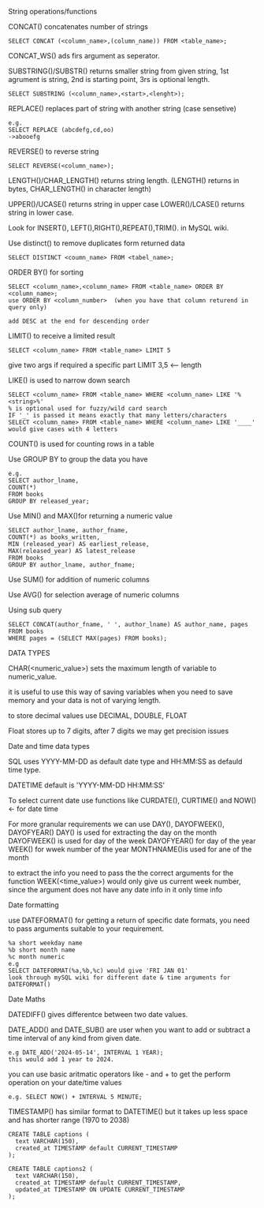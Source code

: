 String operations/functions

CONCAT() concatenates number of strings

	SELECT CONCAT (<column_name>,(column_name)) FROM <table_name>;
CONCAT_WS() ads firs argument as seperator.

SUBSTRING()/SUBSTR() returns smaller string from given string, 1st agrument is string, 2nd is starting point, 3rs is optional length.

	SELECT SUBSTRING (<column_name>,<start>,<lenght>);

REPLACE() replaces part of string with another string (case sensetive)

	e.g.
	SELECT REPLACE (abcdefg,cd,oo)
	->abooefg

REVERSE() to reverse string

	SELECT REVERSE(<column_name>);

LENGTH()/CHAR_LENGTH() returns string length. (LENGTH() returns in bytes, CHAR_LENGTH() in character length)

UPPER()/UCASE() returns string in upper case
LOWER()/LCASE() returns string in lower case.

Look for INSERT(), LEFT(),RIGHT(),REPEAT(),TRIM(). in MySQL wiki.

Use distinct() to remove duplicates form returned data

	SELECT DISTINCT <coumn_name> FROM <tabel_name>;

ORDER BY() for sorting

	SELECT <column_name>,<column_name> FROM <table_name> ORDER BY <column_name>;
	use ORDER BY <column_number>  (when you have that column returend in query only)
	
	add DESC at the end for descending order

LIMIT() to receive a limited result

	SELECT <column_name> FROM <table_name> LIMIT 5
give two args if required a specific part  LIMIT 3,5 <-- length

LIKE() is used to narrow down search

	SELECT <column_name> FROM <table_name> WHERE <column_name> LIKE '%<string>%'
	% is optional used for fuzzy/wild card search
	IF '_' is passed it means exactly that many letters/characters
	SELECT <column_name> FROM <table_name> WHERE <column_name> LIKE '____'
	would give cases with 4 letters

COUNT() is used for counting rows in a table

Use GROUP BY to group the data you have 

	e.g.
	SELECT author_lname,
	COUNT(*)
	FROM books
	GROUP BY released_year;

Use MIN() and MAX()for returning a numeric value

	SELECT author_lname, author_fname,
	COUNT(*) as books_written,
	MIN (released_year) AS earliest_release,
	MAX(released_year) AS latest_release
	FROM books
	GROUP BY author_lname, author_fname;

Use SUM() for addition of numeric columns

Use AVG() for selection average of numeric columns

Using sub query 

	SELECT CONCAT(author_fname, ' ', author_lname) AS author_name, pages
	FROM books
	WHERE pages = (SELECT MAX(pages) FROM books);

DATA TYPES

CHAR(<numeric_value>) sets the maximum length of variable to numeric_value.

it is useful to use this way of saving variables when you need to save memory and your data is not of varying length.

to store decimal values use DECIMAL, DOUBLE, FLOAT

Float stores up to 7 digits, after 7 digits we may get precision issues

Date and time data types

SQL uses YYYY-MM-DD as default date type and HH:MM:SS as defauld time type.

DATETIME default is 'YYYY-MM-DD HH:MM:SS'

To select current date use functions like CURDATE(), CURTIME() and NOW() <- for date time

For more granular requirements we can use DAY(), DAYOFWEEK(), DAYOFYEAR()
	DAY() is used for extracting the day on the month
	DAYOFWEEK() is used for day of the week
	DAYOFYEAR() for day of the year
	WEEK() for wwek number of the year
	MONTHNAME()is used for ane of the month 

to extract the info you need to pass the the correct arguments for the function
	WEEK(<time_value>) would only give us current week number, since the argument does not have any date info in it only time info

Date formatting

use  DATEFORMAT() for getting a return of specific date formats, you need to pass arguments suitable to your requirement.

	%a short weekday name
	%b short month name
	%c month numeric
	e.g
	SELECT DATEFORMAT(%a,%b,%c) would give 'FRI JAN 01'
	look through mySQL wiki for different date & time arguments for DATEFORMAT() 

Date Maths

DATEDIFF() gives differentce between two date values.

DATE_ADD() and DATE_SUB() are user when you want to add or subtract a time interval of any kind from given date.

	e.g DATE_ADD('2024-05-14', INTERVAL 1 YEAR);
	this would add 1 year to 2024.

you can use basic aritmatic operators like - and + to get the perform operation on your date/time values

	e.g. SELECT NOW() + INTERVAL 5 MINUTE;


TIMESTAMP() has similar format to DATETIME() but it takes up less space and has shorter range (1970 to 2038)

    CREATE TABLE captions (
      text VARCHAR(150),
      created_at TIMESTAMP default CURRENT_TIMESTAMP
    );
     
    CREATE TABLE captions2 (
      text VARCHAR(150),
      created_at TIMESTAMP default CURRENT_TIMESTAMP,
      updated_at TIMESTAMP ON UPDATE CURRENT_TIMESTAMP
    );

